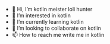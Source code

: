 - 👋 Hi, I’m kotlin meister loli hunter
- 👀 I’m interested in kotlin
- 🌱 I’m currently learning kotlin
- 💞️ I’m looking to collaborate on kotlin
- 📫 How to reach me write me in kotlin
